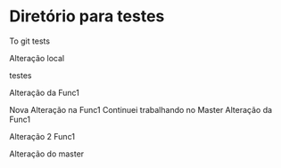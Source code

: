 # Diretório para testes
To git tests

Alteração local

testes


Alteração da Func1



Nova Alteração na Func1
Continuei trabalhando no Master
Alteração da Func1


Alteração 2 Func1






Alteração do master
